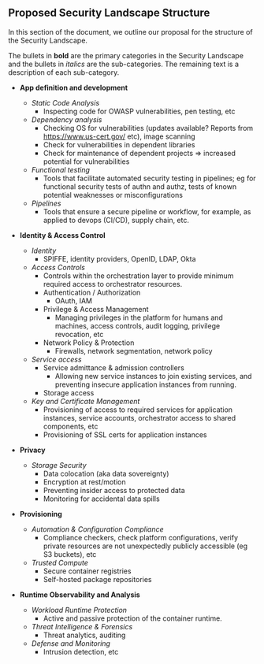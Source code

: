 ## Proposed Security Landscape Structure
In this section of the document, we outline our proposal for the structure of the Security Landscape.

The bullets in **bold** are the primary categories in the Security Landscape and the bullets in _italics_ are the
sub-categories. The remaining text is a description of each sub-category.

- **App definition and development**
  - _Static Code Analysis_
    - Inspecting code for OWASP vulnerabilities, pen testing, etc
  - _Dependency analysis_
    - Checking OS for vulnerabilities (updates available? Reports from https://www.us-cert.gov/ etc), image scanning
    - Check for vulnerabilities in dependent libraries
    - Check for maintenance of dependent projects => increased potential for vulnerabilities
  - _Functional testing_
    - Tools that facilitate automated security testing in pipelines;
    eg for functional security tests of authn and authz,
      tests of known potential weaknesses or misconfigurations
  - _Pipelines_
    - Tools that ensure a secure pipeline or workflow, for example,
    as applied to devops (CI/CD), supply chain, etc.

- **Identity & Access Control**
  - _Identity_
    - SPIFFE, identity providers, OpenID, LDAP, Okta
  - _Access Controls_
    - Controls within the orchestration layer to provide minimum required access to orchestrator resources.
    - Authentication / Authorization
      - OAuth, IAM
    - Privilege & Access Management
      - Managing privileges in the platform for humans and machines, access controls, audit logging, privilege revocation,
        etc
    - Network Policy & Protection
      - Firewalls, network segmentation, network policy
  - _Service access_
    - Service admittance & admission controllers
      - Allowing new service instances to join existing services, and preventing insecure application instances from running.
    - Storage access
  - _Key and Certificate Management_
    - Provisioning of access to required services for application instances, service accounts, orchestrator access to shared components, etc
    - Provisioning of SSL certs for application instances

- **Privacy**
  - _Storage Security_
    - Data colocation (aka data sovereignty)
    - Encryption at rest/motion
    - Preventing insider access to protected data
    - Monitoring for accidental data spills

- **Provisioning**
  - _Automation & Configuration Compliance_
    - Compliance checkers, check platform configurations, verify private resources are not unexpectedly publicly accessible (eg S3 buckets), etc
  - _Trusted Compute_
    - Secure container registries
    - Self-hosted package repositories

- **Runtime Observability and Analysis**
  - _Workload Runtime Protection_
    - Active and passive protection of the container runtime.
  - _Threat Intelligence & Forensics_
    - Threat analytics, auditing
  - _Defense and Monitoring_
    - Intrusion detection, etc

